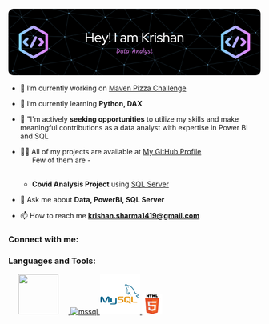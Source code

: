 ![MasterHead](github-header-image.png)

- 🔭 I’m currently working on [Maven Pizza Challenge](https://www.mavenanalytics.io/blog/maven-pizza-challenge)

- 🌱 I’m currently learning **Python, DAX**

<!--- 👯 I’m looking to collaborate on **open source project**
- 🤝 I’m actively looking for opportunities to use my skills in  **Right Organization** -->

- 🤝 "I'm actively **seeking opportunities** to utilize my skills and make meaningful contributions as a data analyst with expertise in Power BI and SQL 

<!--- 👨‍💻 All of my projects are available at [https://google.com](https://google.com)-->

- 👨‍💻 All of my projects are available at [My GitHub Profile](https://github.com/Krish141) <br>
      &nbsp;&nbsp;&nbsp;&nbsp;&nbsp;&nbsp;Few of them are -<br>
      &nbsp;&nbsp;&nbsp;&nbsp;&nbsp;&nbsp;&nbsp;&nbsp; <ul>
      <li> **Covid Analysis Project** using [SQL Server](https://github.com/Krish141/Sql-Projects/tree/master/Covid)</li>
      </ul>

- 💬 Ask me about **Data, PowerBi, SQL Server**

- 📫 How to reach me **krishan.sharma1419@gmail.com**

<!--- ⚡ Fun fact **abc**-->

<h3 align="left">Connect with me:</h3>
<p align="left">
</p>

<h3 align="left">Languages and Tools:</h3>
<p align="left"> 
<a href="https://powerbi.microsoft.com/en-au/" target="_blank"> <img src="https://incrementalgroup.co.uk/wp-content/uploads/2019/04/powerbi-logo.png" width="80" height="80" hspace="20"/> </a> 
<a href="https://www.microsoft.com/en-us/sql-server" target="_blank"> <img src="https://www.svgrepo.com/show/303229/microsoft-sql-server-logo.svg" alt="mssql" width="80" height="80"/> </a> 
<a href="https://www.mysql.com/" target="_blank" rel="noreferrer"> <img src="https://raw.githubusercontent.com/devicons/devicon/master/icons/mysql/mysql-original-wordmark.svg" alt="mysql" width="80" height="80"/> </a> 
<a href="https://www.w3.org/html/" target="_blank" rel="noreferrer"> <img src="https://raw.githubusercontent.com/devicons/devicon/master/icons/html5/html5-original-wordmark.svg" alt="html5" width="40" height="40"/> </a> 
<!--<a href="https://www.java.com" target="_blank" rel="noreferrer"> <img src="https://raw.githubusercontent.com/devicons/devicon/master/icons/java/java-original.svg" alt="java" width="40" height="40"/> </a> 
<a href="https://www.python.org" target="_blank" rel="noreferrer"> <img src="https://raw.githubusercontent.com/devicons/devicon/master/icons/python/python-original.svg" alt="python" width="40" height="40"/> </a> 
<a href="https://spring.io/" target="_blank" rel="noreferrer"> <img src="https://www.vectorlogo.zone/logos/springio/springio-icon.svg" alt="spring" width="40" height="40"/> </a> </p>
-->
